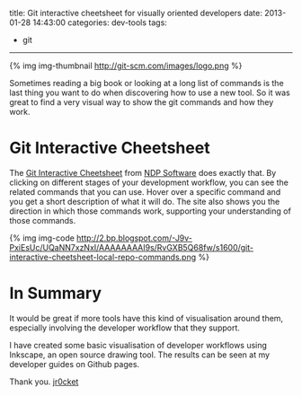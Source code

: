title: Git interactive cheetsheet for visually oriented developers
date: 2013-01-28 14:43:00
categories: dev-tools
tags: 
- git
---

{% img img-thumbnail http://git-scm.com/images/logo.png %}

Sometimes reading a big book or looking at a long list of commands is the last thing you want to do when discovering how to use a new tool.  So it was great to find a very visual way to show the git commands and how they work.

<!-- more -->

# Git Interactive Cheetsheet

The [Git Interactive Cheetsheet](http://ndpsoftware.com/git-cheatsheet.html) from [NDP Software](http://ndpsoftware.com/) does exactly that.  By clicking on different stages of your development workflow, you can see the related commands that you can use.  Hover over a specific command and you get a short description of what it will do.  The site also shows you the direction in which those commands work, supporting your understanding of those commands.

{% img img-code http://2.bp.blogspot.com/-J9v-PxiEsUc/UQaNN7xzNxI/AAAAAAAAI9s/RvGXB5Q68fw/s1600/git-interactive-cheetsheet-local-repo-commands.png %}

# In Summary 

It would be great if more tools have this kind of visualisation around them, especially involving the developer workflow that they support.

I have created some basic visualisation of developer workflows using Inkscape, an open source drawing tool.  The results can be seen at my developer guides on Github pages.

Thank you.
[jr0cket](https://twitter.com/jr0cket)
